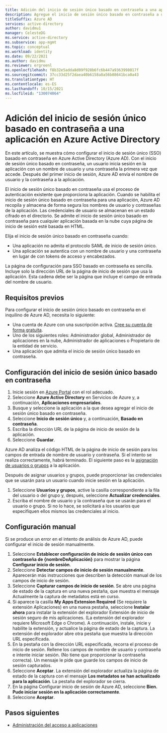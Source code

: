 ```yaml
---
title: Adición del inicio de sesión único basado en contraseña a una aplicación
description: Agregue el inicio de sesión único basado en contraseña a una aplicación en Azure Active Directory.
titleSuffix: Azure AD
services: active-directory
author: davidmu1
manager: CelesteDG
ms.service: active-directory
ms.subservice: app-mgmt
ms.topic: conceptual
ms.workload: identity
ms.date: 09/22/2021
ms.author: davidmu
ms.reviewer: ergreenl
ms.openlocfilehash: f8b32e5adda8d09f928b6fc6b447a9363998017f
ms.sourcegitcommit: 37cc33d25f2daea40b6158a8a56b08641bca0a43
ms.translationtype: HT
ms.contentlocale: es-ES
ms.lasthandoff: 10/15/2021
ms.locfileid: "130074064"
---
```

# <a name="add-password-based-single-sign-on-to-an-application-in-azure-active-directory"></a>Adición del inicio de sesión único basado en contraseña a una aplicación en Azure Active Directory

En este artículo, se muestra cómo configurar el inicio de sesión único (SSO) basado en contraseña en Azure Active Directory (Azure AD). Con el inicio de sesión único basado en contraseña, un usuario inicia sesión en la aplicación con un nombre de usuario y una contraseña la primera vez que accede. Después del primer inicio de sesión, Azure AD envía el nombre de usuario y la contraseña a la aplicación. 

El inicio de sesión único basado en contraseña usa el proceso de autenticación existente que proporciona la aplicación. Cuando se habilita el inicio de sesión único basado en contraseña para una aplicación, Azure AD recopila y almacena de forma segura los nombres de usuario y contraseñas de la aplicación. Las credenciales de usuario se almacenan en un estado cifrado en el directorio. Se admite el inicio de sesión único basado en contraseña para cualquier aplicación basada en la nube cuya página de inicio de sesión esté basada en HTML.

Elija el inicio de sesión único basado en contraseña cuando:
- Una aplicación no admita el protocolo SAML de inicio de sesión único.
- Una aplicación se autentica con un nombre de usuario y una contraseña en lugar de con tokens de acceso y encabezados.

La página de configuración para SSO basado en contraseña es sencilla. Incluye solo la dirección URL de la página de inicio de sesión que usa la aplicación. Esta cadena debe ser la página que incluye el campo de entrada del nombre de usuario.

## <a name="prerequisites"></a>Requisitos previos

Para configurar el inicio de sesión único basado en contraseña en el inquilino de Azure AD, necesita lo siguiente:
-   Una cuenta de Azure con una suscripción activa. [Cree su cuenta de forma gratuita](https://azure.microsoft.com/free/?WT.mc_id=A261C142F).
-   Uno de los siguientes roles: Administrador global, Administrador de aplicaciones en la nube, Administrador de aplicaciones o Propietario de la entidad de servicio.
-   Una aplicación que admita el inicio de sesión único basado en contraseña.

## <a name="configure-password-based-single-sign-on"></a>Configuración del inicio de sesión único basado en contraseña

1.  Inicie sesión en [Azure Portal](https://portal.azure.com) con el rol adecuado.
1.  Seleccione **Azure Active Directory** en Servicios de Azure y, a continuación, **Aplicaciones empresariales**.
1.  Busque y seleccione la aplicación a la que desea agregar el inicio de sesión único basado en contraseña.
1.  Seleccione **Inicio de sesión único** y, a continuación, **Basado en contraseña**.
1.  Escriba la dirección URL de la página de inicio de sesión de la aplicación.
1.  Seleccione **Guardar**. 

Azure AD analiza el código HTML de la página de inicio de sesión para los campos de entrada de nombre de usuario y contraseña. Si el intento se realiza correctamente, habrá terminado. El siguiente paso es la [asignación de usuarios o grupos](add-application-portal-assign-users.md) a la aplicación. 

Después de asignar usuarios y grupos, puede proporcionar las credenciales que se usarán para un usuario cuando inicie sesión en la aplicación. 

1. Seleccione **Usuarios y grupos**, active la casilla correspondiente a la fila del usuario o del grupo y, después, seleccione **Actualizar credenciales**. 
1. Escriba el nombre de usuario y la contraseña que se usarán para el usuario o grupo. Si no lo hace, se solicitará a los usuarios que especifiquen ellos mismos las credenciales al inicio.

## <a name="manual-configuration"></a>Configuración manual

Si se produce un error en el intento de análisis de Azure AD, puede configurar el inicio de sesión manualmente.

1. Seleccione **Establecer configuración de inicio de sesión único con contraseña de {nombreDeAplicación}** para mostrar la página **Configurar inicio de sesión**.
1. Seleccione **Detectar campos de inicio de sesión manualmente**. Aparecerán más instrucciones que describen la detección manual de los campos de inicio de sesión.
1. Seleccione **Capturar campos de inicio de sesión**. Se abre una página de estado de la captura en una nueva pestaña, que muestra el mensaje Actualmente la captura de metadatos está en curso.
1. Si aparece la casilla **My Apps Extension Required** (Se requiere la extensión Aplicaciones) en una nueva pestaña, seleccione **Instalar ahora** para instalar la extensión del explorador Extensión de inicio de sesión seguro de mis aplicaciones. (La extensión del explorador requiere Microsoft Edge o Chrome). A continuación, instale, inicie y habilite la extensión, y actualice la página de estado de la captura. La extensión del explorador abre otra pestaña que muestra la dirección URL especificada.
1. En la pestaña con la dirección URL especificada, recorra el proceso de inicio de sesión. Rellene los campos de nombre de usuario y contraseña e intente iniciar sesión. (No tiene que proporcionar la contraseña correcta). Un mensaje le pide que guarde los campos de inicio de sesión capturados.
1. Seleccione **Aceptar**. La extensión del explorador actualiza la página de estado de la captura con el mensaje **Los metadatos se han actualizado para la aplicación**. La pestaña del explorador se cierra.
1. En la página Configurar inicio de sesión de Azure AD, seleccione **Bien. Pude iniciar sesión en la aplicación correctamente**.
1. Seleccione **Aceptar**.

## <a name="next-steps"></a>Pasos siguientes

- [Administración del acceso a aplicaciones](what-is-access-management.md)
